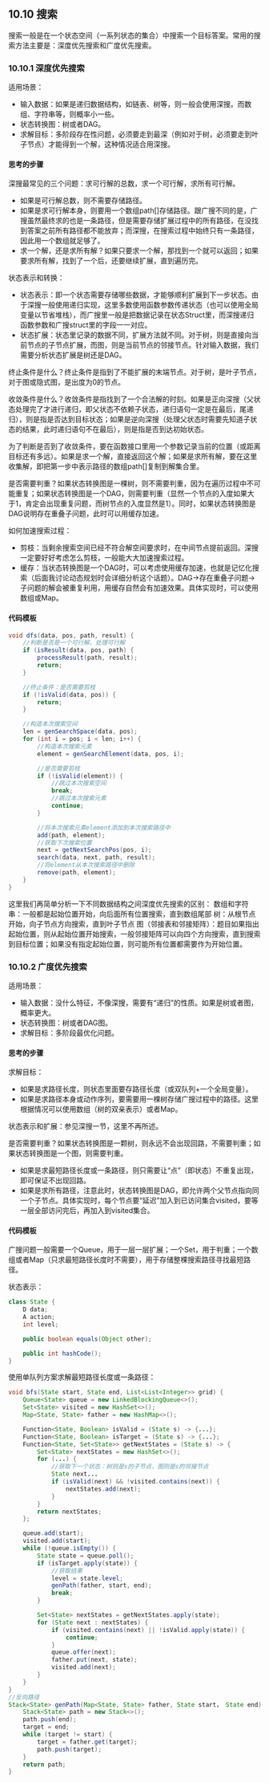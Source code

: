 ## 10.10 搜索

搜索一般是在一个状态空间（一系列状态的集合）中搜索一个目标答案。常用的搜索方法主要是：深度优先搜索和广度优先搜索。

### 10.10.1 深度优先搜索
适用场景：
* 输入数据：如果是递归数据结构，如链表、树等，则一般会使用深搜。而数组、字符串等，则概率小一些。
* 状态转换图：树或者DAG。
* 求解目标：多阶段存在性问题，必须要走到最深（例如对于树，必须要走到叶子节点）才能得到一个解，这种情况适合用深搜。

#### 思考的步骤
深搜最常见的三个问题：求可行解的总数，求一个可行解，求所有可行解。
* 如果是可行解总数，则不需要存储路径。
* 如果是求可行解本身，则要用一个数组path[]存储路径。跟广搜不同的是，广搜虽然最终求的也是一条路径，但是需要存储扩展过程中的所有路径，在没找到答案之前所有路径都不能放弃；而深搜，在搜索过程中始终只有一条路径，因此用一个数组就足够了。
* 求一个解，还是求所有解？如果只要求一个解，那找到一个就可以返回；如果要求所有解，找到了一个后，还要继续扩展，直到遍历完。

状态表示和转换：
* 状态表示：即一个状态需要存储哪些数据，才能够顺利扩展到下一步状态。由于深搜一般使用递归实现，这里多数使用函数参数传递状态（也可以使用全局变量以节省堆栈），而广搜里一般是把数据记录在状态Struct里，而深搜递归函数参数和广搜struct里的字段一一对应。
* 状态扩展：状态里记录的数据不同，扩展方法就不同。对于树，则是直接向当前节点的子节点扩展，而图，则是当前节点的邻接节点。针对输入数据，我们需要分析状态扩展是树还是DAG。

终止条件是什么？终止条件是指到了不能扩展的末端节点。对于树，是叶子节点，对于图或隐式图，是出度为0的节点。

收敛条件是什么？收敛条件是指找到了一个合法解的时刻。如果是正向深搜（父状态处理完了才进行递归，即父状态不依赖子状态，递归语句一定是在最后，尾递归），则是指是否达到目标状态；如果是逆向深搜（处理父状态时需要先知道子状态的结果，此时递归语句不在最后），则是指是否到达初始状态。

为了判断是否到了收敛条件，要在函数接口里用一个参数记录当前的位置（或距离目标还有多远）。如果是求一个解，直接返回这个解；如果是求所有解，要在这里收集解，即把第一步中表示路径的数组path[]复制到解集合里。

是否需要判重？如果状态转换图是一棵树，则不需要判重，因为在遍历过程中不可能重复；如果状态转换图是一个DAG，则需要判重（显然一个节点的入度如果大于1，肯定会出现重复问题，而树节点的入度显然是1）。同时，如果状态转换图是DAG说明存在重叠子问题，此时可以用缓存加速。

如何加速搜索过程：
* 剪枝：当剩余搜索空间已经不符合解空间要求时，在中间节点提前返回。深搜一定要好好考虑怎么剪枝，一般能大大加速搜索过程。
* 缓存：当状态转换图是一个DAG时，可以考虑使用缓存加速，也就是记忆化搜索（后面我讨论动态规划时会详细分析这个话题）。DAG->存在重叠子问题->子问题的解会被重复利用，用缓存自然会有加速效果。具体实现时，可以使用数组或Map。

#### 代码模板
```Java
void dfs(data, pos, path, result) {
    //判断是否是一个可行解，处理可行解
    if (isResult(data, pos, path) {
        processResult(path, result);  
        return;
    }

    //终止条件：是否需要剪枝
    if (!isValid(data, pos)) {
        return;
    }

    //构造本次搜索空间
    len = genSearchSpace(data, pos);
    for (int i = pos; i < len; i++) {
        //构造本次搜索元素
        element = genSearchElement(data, pos, i);

        //是否需要剪枝
        if (!isValid(element)) {
            //跳过本次搜索空间
            break;
            //跳过本次搜索元素
            continue;
        }

        //将本次搜索元素element添加到本次搜索路径中
        add(path, element);
        //获取下次搜索位置
        next = getNextSearchPos(pos, i);
        search(data, next, path, result);
        //将element从本次搜索路径中删除
        remove(path, element);
    }
}
```

这里我们再简单分析一下不同数据结构之间深度优先搜索的区别：
数组和字符串：一般都是起始位置开始，向后面所有位置搜索，直到数组尾部
树：从根节点开始，向子节点方向搜索，直到叶子节点
图（邻接表和邻接矩阵）：题目如果指出起始位置，则从起始位置开始搜索，一般邻接矩阵可以向四个方向搜索，直到搜索到目标位置；如果没有指定起始位置，则可能所有位置都需要作为开始位置。

### 10.10.2 广度优先搜索
适用场景：
* 输入数据：没什么特征，不像深搜，需要有“递归”的性质。如果是树或者图，概率更大。
* 状态转换图：树或者DAG图。
* 求解目标：多阶段最优化问题。

#### 思考的步骤
求解目标：
* 如果是求路径长度，则状态里面要存路径长度（或双队列+一个全局变量）。
* 如果是求路径本身或动作序列，要需要用一棵树存储广搜过程中的路径。这里根据情况可以使用数组（树的双亲表示）或者Map。

状态表示和扩展：参见深搜一节，这里不再所述。

是否需要判重？如果状态转换图是一颗树，则永远不会出现回路，不需要判重；如果状态转换图是一个图，则需要判重。
* 如果是求最短路径长度或一条路径，则只需要让“点”（即状态）不重复出现，即可保证不出现回路。
* 如果是求所有路径，注意此时，状态转换图是DAG，即允许两个父节点指向同一个子节点。具体实现时，每个节点要“延迟”加入到已访问集合visited，要等一层全部访问完后，再加入到visited集合。

#### 代码模板
广搜问题一般需要一个Queue，用于一层一层扩展；一个Set，用于判重；一个数组或者Map（只求最短路径长度时不需要），用于存储整棵搜索路径寻找最短路径。

状态表示：
```Java
class State {
    D data;
    A action;
    int level;

    public boolean equals(Object other);

    public int hashCode();
}
```
使用单队列方案求解最短路径长度或一条路径：
```Java
void bfs(State start, State end, List<List<Integer>> grid) {
    Queue<State> queue = new LinkedBlockingQueue<>();
    Set<State> visited = new HashSet<>();
    Map<State, State> father = new HashMap<>();

    Function<State, Boolean> isValid = (State s) -> {...};
    Function<State, Boolean> isTarget = (State s) -> {...};
    Function<State, Set<State>> getNextStates = (State s) -> {
        Set<State> nextStates = new HashSet<>();
        for (...) {
            //获取下一个状态：树则是s的子节点，图则是s的邻接节点
            State next...
            if (isValid(next) && !visited.contains(next)) {
                nextStates.add(next);
            }
        }
        return nextStates;
    };

    queue.add(start);
    visited.add(start);
    while (!queue.isEmpty()) {
        State state = queue.poll();
        if (isTarget.apply(state)) {
            //获取结果
            level = state.level;
            genPath(father, start, end);
            break;
        }

        Set<State> nextStates = getNextStates.apply(state);
        for (State next : nextStates) {
            if (visited.contains(next) || !isValid.apply(state)) {
                continue;
            }
            queue.offer(next);
            father.put(next, state);
            visited.add(next);
        }
    }
}
//反向路径
Stack<State> genPath(Map<State, State> father, State start， State end) {
    Stack<State> path = new Stack<>();
    path.push(end);
    target = end;
    while (target != start) {
        target = father.get(target);
        path.push(target);
    }
    return path;  
}
```

